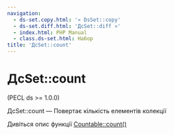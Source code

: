```yaml
---
navigation:
  - ds-set.copy.html: '« DsSet::copy'
  - ds-set.diff.html: 'ДсSet::diff »'
  - index.html: PHP Manual
  - class.ds-set.html: Набор
title: 'ДсSet::count'
---
```

# ДсSet::count

(PECL ds >= 1.0.0)

ДсSet::count — Повертає кількість елементів колекції

Дивіться опис функції [Countable::count()](countable.count.html)
